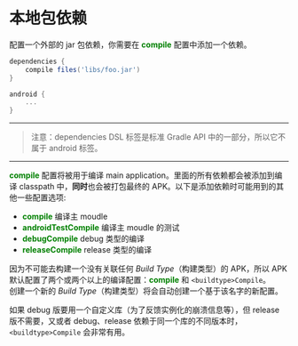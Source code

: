# 本地包依赖

配置一个外部的 jar 包依赖，你需要在 **<font color='green'>compile</font>** 配置中添加一个依赖。

``` Groovy
dependencies {
    compile files('libs/foo.jar')
}

android {
    ...
}
```

---

> 注意：dependencies DSL 标签是标准 Gradle API 中的一部分，所以它不属于 android 标签。

---

**<font color='green'>compile</font>** 配置将被用于编译 main application。里面的所有依赖都会被添加到编译 classpath 中，**同时**也会被打包最终的 APK。以下是添加依赖时可能用到的其他一些配置选项:
* **<font color='green'>compile</font>** 编译主 moudle
* **<font color='green'>androidTestCompile</font>** 编译主 moudle 的测试
* **<font color='green'>debugCompile</font>** debug 类型的编译
* **<font color='green'>releaseCompile</font>** release 类型的编译

因为不可能去构建一个没有关联任何 *Build Type*（构建类型）的 APK，所以 APK 默认配置了两个或两个以上的编译配置：**<font color='green'>compile</font>** 和  `<buildtype>Compile`。  
创建一个新的 *Build Type*（构建类型）将会自动创建一个基于该名字的新配置。

如果 debug 版要用一个自定义库（为了反馈实例化的崩溃信息等），但 release 版不需要，又或者 debug、release 依赖于同一个库的不同版本时，`<buildtype>Compile` 会非常有用。


